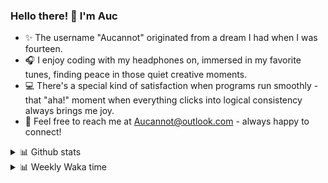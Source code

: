 ### Hello there! 👋 I'm Auc

- ✨ The username "Aucannot" originated from a dream I had when I was fourteen.  
- 🎧 I enjoy coding with my headphones on, immersed in my favorite tunes, finding peace in those quiet creative moments.  
- 💻 There's a special kind of satisfaction when programs run smoothly - that "aha!" moment when everything clicks into logical consistency always brings me joy.
- 📧 Feel free to reach me at [Aucannot@outlook.com](mailto:Aucannot@outlook.com) - always happy to connect!

<details>
  <summary>📊 Github stats</summary>
  <div align="center">
    <img height="180em" src="https://github-readme-stats-delta-three-96.vercel.app/api?username=Aucannot&theme=tokyonight&count_private=true&show_icons=true&include_all_commits=true&custom_title=GitHub_Stats"/>
    <img height="180em" src="https://github-readme-stats-delta-three-96.vercel.app/api/top-langs/?username=Aucannot&theme=tokyonight&layout=compact&hide=CMake,Makefile"/>
  </div>
</details>
<details>
  <summary>📊 Weekly Waka time</summary>
  
  <!--START_SECTION:waka-->

```txt
Python       47 hrs 49 mins  ████████████████████░░░░░   79.79 %
Bash         3 hrs 13 mins   █▒░░░░░░░░░░░░░░░░░░░░░░░   05.37 %
Jinja        2 hrs 58 mins   █▒░░░░░░░░░░░░░░░░░░░░░░░   04.97 %
JSON         2 hrs 25 mins   █░░░░░░░░░░░░░░░░░░░░░░░░   04.05 %
Docker       2 hrs 23 mins   █░░░░░░░░░░░░░░░░░░░░░░░░   04.00 %
```

<!--END_SECTION:waka-->
</details>
